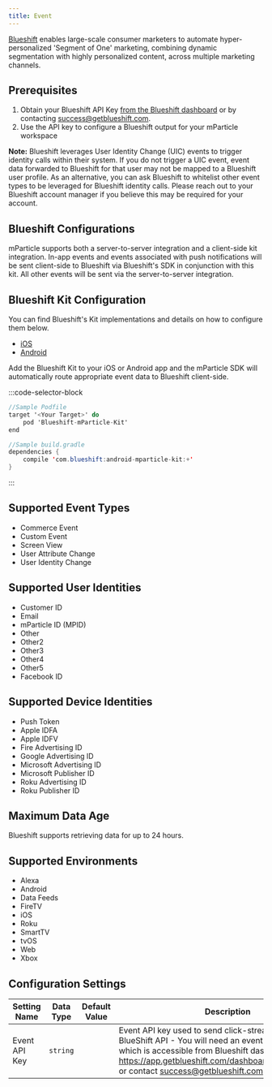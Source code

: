 ```yaml
---
title: Event
---
```


[Blueshift](https://blueshift.com/?utm_medium=referral&utm_source=mparticle) enables large-scale consumer marketers to automate hyper-personalized 'Segment of One' marketing, combining dynamic segmentation with highly personalized content, across multiple marketing channels.

## Prerequisites
 
1.  Obtain your Blueshift API Key [from the Blueshift dashboard](https://app.getblueshift.com/dashboard#/account_setup) or by contacting success@getblueshift.com.  
2. Use the API key to configure a Blueshift output for your mParticle workspace

<b>Note:</b> Blueshift leverages User Identity Change (UIC) events to trigger identity calls within their system. If you do not trigger a UIC event, event data forwarded to Blueshift for that user may not be mapped to a Blueshift user profile. As an alternative, you can ask Blueshift to whitelist other event types to be leveraged for Blueshift identity calls. Please reach out to your Blueshift account manager if you believe this may be required for your account.

## Blueshift Configurations

mParticle supports both a server-to-server integration and a client-side kit integration. In-app events and events associated with push notifications will be sent client-side to Blueshift via Blueshift's SDK in conjunction with this kit. All other events will be sent via the server-to-server integration.  

## Blueshift Kit Configuration

You can find Blueshift's Kit implementations and details on how to configure them below.

* [iOS](https://github.com/blueshift-labs/mparticle-apple-integration-blueshift)
* [Android](https://github.com/blueshift-labs/mparticle-android-integration-blueshift)

Add the Blueshift Kit to your iOS or Android app and the mParticle SDK will automatically route appropriate event data to Blueshift client-side.

:::code-selector-block
~~~objectivec
//Sample Podfile
target '<Your Target>' do
    pod 'Blueshift-mParticle-Kit'
end
~~~
~~~java
//Sample build.gradle
dependencies {
    compile 'com.blueshift:android-mparticle-kit:+'
}
~~~   
:::

## Supported Event Types

* Commerce Event
* Custom Event
* Screen View
* User Attribute Change
* User Identity Change

## Supported User Identities
* Customer ID
* Email
* mParticle ID (MPID)
* Other
* Other2
* Other3
* Other4
* Other5
* Facebook ID

## Supported Device Identities 
 * Push Token
 * Apple IDFA
 * Apple IDFV
 * Fire Advertising ID
 * Google Advertising ID
 * Microsoft Advertising ID
 * Microsoft Publisher ID
 * Roku Advertising ID
 * Roku Publisher ID

## Maximum Data Age

Blueshift supports retrieving data for up to 24 hours.

## Supported Environments

* Alexa
* Android
* Data Feeds
* FireTV
* iOS
* Roku
* SmartTV
* tvOS
* Web
* Xbox

## Configuration Settings

Setting Name| Data Type | Default Value | Description
|---|---|---|---|
Event API Key| `string` | | Event API key used to send click-stream data to BlueShift API - You will need an event-stream API key which is accessible from Blueshift dashboard at <https://app.getblueshift.com/dashboard#/account_setup>. <br>or contact <success@getblueshift.com>.
